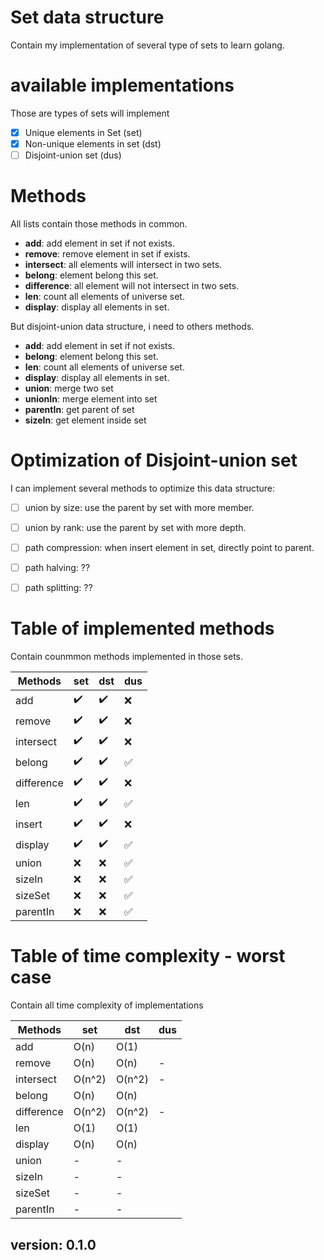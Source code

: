 # Set data structure
Contain my implementation of several type of sets to learn golang.

# available implementations 
Those are types of sets will implement
- [X] Unique elements in Set (set)
- [X] Non-unique elements in set (dst)
- [ ] Disjoint-union set (dus)

# Methods
All lists contain those methods in common.

- **add**: add element in set if not exists.
- **remove**: remove element in set if exists.
- **intersect**: all elements will intersect in two sets.
- **belong**: element belong this set.
- **difference**: all element will not intersect in two sets.
- **len**: count all elements of universe set.
- **display**: display all elements in set.

But disjoint-union data structure, i need to others methods.

- **add**: add element in set if not exists.
- **belong**: element belong this set.
- **len**: count all elements of universe set.
- **display**: display all elements in set.
- **union**: merge two set
- **unionIn**: merge element into set
- **parentIn**: get parent of set
- **sizeIn**: get element inside set

# Optimization of Disjoint-union set
I can implement several methods to optimize this data structure:

- [ ] union by size: use the parent by set with more member.
- [ ] union by rank: use the parent by set with more depth.
- [ ] path compression: when insert element in set, directly point to parent.
- [ ] path halving: ??
- [ ] path splitting: ?? 


# Table of implemented methods
Contain counmmon methods implemented in those sets.

| Methods | set | dst | dus |
| ---- | ---- | ---- | ---- |
| add | :heavy_check_mark: | :heavy_check_mark: | :x: |
| remove | :heavy_check_mark: | :heavy_check_mark: | :x: |
| intersect | :heavy_check_mark: | :heavy_check_mark: | :x: |
| belong | :heavy_check_mark: | :heavy_check_mark: | :white_check_mark: |
| difference | :heavy_check_mark: | :heavy_check_mark: | :x: |
| len| :heavy_check_mark: | :heavy_check_mark: | :white_check_mark: |
| insert | :heavy_check_mark: | :heavy_check_mark: | :x: |
| display | :heavy_check_mark: | :heavy_check_mark: | :white_check_mark: |
| union | :x: | :x: | :white_check_mark: |
| sizeIn | :x: | :x: | :white_check_mark: |
| sizeSet | :x: | :x: | :white_check_mark: |
| parentIn | :x: | :x: | :white_check_mark: |

# Table of time complexity - worst case
Contain all time complexity of implementations

| Methods | set | dst | dus |
| ---- | ---- | ---- | ---- |
| add        | O(n)  | O(1) |  |
| remove     | O(n) | O(n) | - |
| intersect  | O(n^2) | O(n^2) | - |
| belong     | O(n) | O(n) |  |
| difference | O(n^2) | O(n^2) | - |
| len        | O(1) | O(1) |  |
| display    | O(n) | O(n) |  |
| union      | - | - |  |
| sizeIn     | - | - |  |
| sizeSet    | - | - |  |
| parentIn   | - | - |  |

## version: 0.1.0
